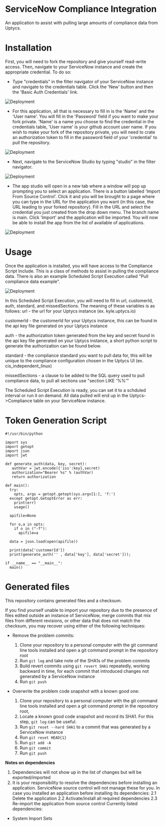 # ServiceNow Compliance Integration
An application to assist with pulling large amounts of compliance data from Uptycs.

# Installation

First, you will need to fork the repository and give yourself read-write access.  Then, navigate to your ServiceNow instance and create the appropriate credential.  To do so:
  - Type "credentials" in the filter navigator of your ServiceNow instance and navigate to the credentials table.  Click the 'New' button and then the 'Basic Auth Credentials' link.  
  
  ![Deployment](ServiceNow_instance_credential_table.png)
  
  - For this application, all that is necessary to fill in is the 'Name' and the 'User name'.  You will fill in the 'Password' field if you want to make your fork private.  'Name' is a name you choose to find the credential in the credentials table, 'User name' is your github account user name. If you wish to make your fork of the repository private, you will need to crate an authorization token to fill in the password field of your 'credential' to pull the repository.

  ![Deployment](ServiceNow_instance_credential.png)


  - Next, navigate to the ServiceNow Studio by typing "studio" in the filter navigator.
  
  ![Deployment](ServiceNow_instance_studio_link.png)

  - The app studio will open in a new tab where a window will pop up prompting you to select an application.  There is a button labelled 'Import From Source Control'.  Click it and you will be brought to a page where you can type in the URL for the application you want (in this case, the URL leading to your forked repository).  Fill in the URL and select the credential you just created from the drop down menu.  The branch name is main.  Click 'Import' and the application will be imported. You will now be able to install the app from the list of available of applications.

  ![Deployment](ServiceNow_studio_import_app.png)


# Usage

Once the application is installed, you will have access to the Compliance Script Include.  This is a class of methods to assist in pulling the compliance data.  There is also an example Scheduled Script Execution called "Pull compliance data example".

![Deployment](ServiceNow_compliance_app.png)

In this Scheduled Script Execution, you will need to fill in url, customerId, auth, standard, and missedSections.  The meaning of these variables is as follows:
  url - the url for your Uptycs instance (ex. kyle.uptycs.io)

  customerId - the customerId for your Uptycs instance, this can be found in the api key file generated on your Uptycs instance

  auth - the authorization token generated from the key and secret found in the api key file generated on your Uptycs instance, a short python script to generate the authorization can be found below.

  standard - the compliance standard you want to pull data for, this will be unique to the compliance configuration chosen in the Uptycs UI (ex. cis_independent_linux)
  
  missedSections - a clause to be added to the SQL query used to pull compliance data, to pull all sections use "section LIKE '%%'"

The Scheduled Script Execution is ready, you can set it to a schduled interval or run it on demand.  All data pulled will end up in the Uptycs->Compliance table on your ServiceNow instance.

# Token Generation Script
```
#!/usr/bin/python

import sys
import getopt
import json
import jwt

def generate_auth(data, key, secret):
   authVar = jwt.encode({'iss':key},secret)
   authorization="Bearer %s" % (authVar)
   return authorization

def main():
  try:
    opts, args = getopt.getopt(sys.argv[1:], 'f:')
  except getopt.GetoptError as err:
    print(err)
    usage()

  apifile=None

  for o,a in opts:
    if o in ("-f"):
      apifile=a

  data = json.load(open(apifile))

  print(data['customerId'])
  print(generate_auth('' , data['key'], data['secret']));

if __name__ == "__main__":
  main()
```

# Generated files
This repository contains generated files and a checksum.

If you find yourself unable to import your repository due to the presence of files edited outside an instance of ServiceNow, merge commits that mix files from different revisions, or other data that does not match the checksum, you may recover using either of the following techniques:
* Remove the problem commits:
  1. Clone your repository to a personal computer with the git command line tools installed and open a git command prompt in the repository root
  2. Run `git log` and take note of the SHA1s of the problem commits
  3. Build revert commits using `git revert SHA1` repeatedly, working backward in time, for each commit that introduced changes not generated by a ServiceNow instance
  4. Run `git push`

* Overwrite the problem code snapshot with a known good one:
  1. Clone your repository to a personal computer with the git command line tools installed and open a git command prompt in the repository root,
  2. Locate a known good code snapshot and record its SHA1. For this step, `git log` can be useful.
  2. Run `git reset --hard SHA1` to a commit that was generated by a ServiceNow instance
  3. Run `git reset HEAD{1}`
  4. Run `git add -A`
  5. Run `git commit`
  6. Run `git push`

 **Notes on dependencies**
  1. Dependencies will not show up in the list of changes but will be exported/imported
  2. It is your responsibility to resolve the dependencies before installing an application. ServiceNow source control will not manage these for you. In case you installed an application before installing its dependencies:
   2.1 Delete the application
   2.2 Activate/install all required dependencies
   2.3 Re-import the application from source control
   Currently listed dependencies:
   * System Import Sets
